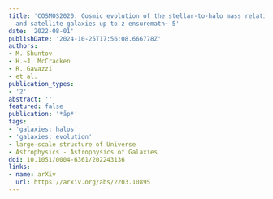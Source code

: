 ```yaml
---
title: 'COSMOS2020: Cosmic evolution of the stellar-to-halo mass relation for central
  and satellite galaxies up to z ensuremath∼ 5'
date: '2022-08-01'
publishDate: '2024-10-25T17:56:08.666778Z'
authors:
- M. Shuntov
- H.~J. McCracken
- R. Gavazzi
- et al.
publication_types:
- '2'
abstract: ''
featured: false
publication: '*åp*'
tags:
- 'galaxies: halos'
- 'galaxies: evolution'
- large-scale structure of Universe
- Astrophysics - Astrophysics of Galaxies
doi: 10.1051/0004-6361/202243136
links:
- name: arXiv
  url: https://arxiv.org/abs/2203.10895
---
```

